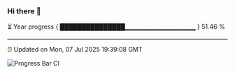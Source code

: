 ### Hi there 👋

⏳ Year progress { ███████████████▁▁▁▁▁▁▁▁▁▁▁▁▁▁▁ } 51.46 %

---

⏰ Updated on Mon, 07 Jul 2025 19:39:08 GMT

![Progress Bar CI](https://github.com/IshwaranRudhara/GIT-ACTION/workflows/Progress%20Bar%20CI/badge.svg)

